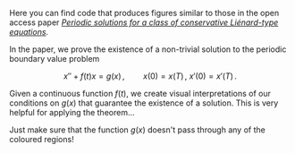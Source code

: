 Here you can find code that produces figures similar to those in the open access paper 
*[Periodic solutions for a class of conservative Liénard-type equations](https://www.4open-sciences.org/articles/fopen/pdf/2019/01/fopen180047.pdf)*.

In the paper, we prove the existence of a non-trivial solution to the periodic boundary value problem
```math
x'' + f(t)x = g(x) \,, \quad \quad x(0) = x(T)\,,  \  x'(0) = x'(T) \,.
```

Given a continuous function $f(t)$, we create visual interpretations of our conditions on $g(x)$ that guarantee the existence of a solution.
This is very helpful for applying the theorem...

Just make sure that the function $g(x)$ doesn't pass through any of the coloured regions!
